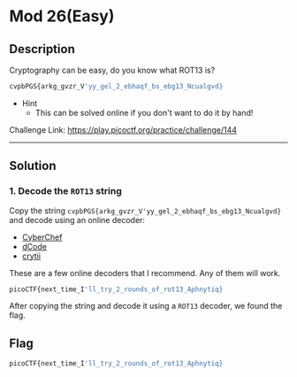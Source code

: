# Mod 26(Easy)

## Description
Cryptography can be easy, do you know what ROT13 is? 
```bash
cvpbPGS{arkg_gvzr_V'yy_gel_2_ebhaqf_bs_ebg13_Ncualgvd}
```

- Hint
  - This can be solved online if you don't want to do it by hand!

Challenge Link: https://play.picoctf.org/practice/challenge/144

---

## Solution
### 1. Decode the `ROT13` string
Copy the string `cvpbPGS{arkg_gvzr_V'yy_gel_2_ebhaqf_bs_ebg13_Ncualgvd}` and decode using an online decoder:
- [CyberChef](https://gchq.github.io/CyberChef/)
- [dCode](https://www.dcode.fr/rot-13-cipher)
- [crytii](https://cryptii.com/)
  
These are a few online decoders that I recommend. Any of them will work.

```bash
picoCTF{next_time_I'll_try_2_rounds_of_rot13_Aphnytiq}
```
After copying the string and decode it using a `ROT13` decoder, we found the flag.

## Flag
```bash
picoCTF{next_time_I'll_try_2_rounds_of_rot13_Aphnytiq}
```
